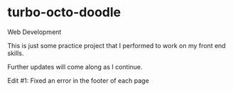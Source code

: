 # turbo-octo-doodle
Web Development


This is just some practice project that I performed to work on my front end skills.

Further updates will come along as I continue. 

Edit #1: Fixed an error in the footer of each page
